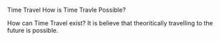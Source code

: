 Time Travel
How is Time Travle Possible?

 How can Time Travel exist? It is believe that theoritically travelling to the future is possible.